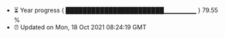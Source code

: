 - ⏳ Year progress { ███████████████████████▁▁▁▁▁▁▁ } 79.55 %
- ⏰ Updated on Mon, 18 Oct 2021 08:24:19 GMT

